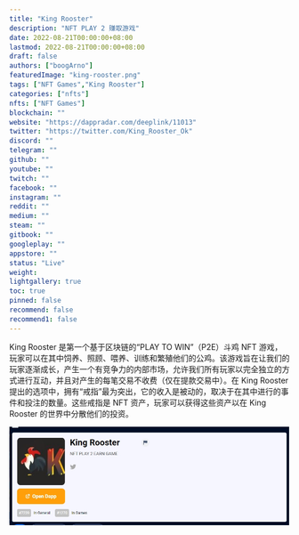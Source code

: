 ```yaml
---
title: "King Rooster"
description: "NFT PLAY 2 赚取游戏"
date: 2022-08-21T00:00:00+08:00
lastmod: 2022-08-21T00:00:00+08:00
draft: false
authors: ["boogArno"]
featuredImage: "king-rooster.png"
tags: ["NFT Games","King Rooster"]
categories: ["nfts"]
nfts: ["NFT Games"]
blockchain: ""
website: "https://dappradar.com/deeplink/11013"
twitter: "https://twitter.com/King_Rooster_Ok"
discord: ""
telegram: ""
github: ""
youtube: ""
twitch: ""
facebook: ""
instagram: ""
reddit: ""
medium: ""
steam: ""
gitbook: ""
googleplay: ""
appstore: ""
status: "Live"
weight: 
lightgallery: true
toc: true
pinned: false
recommend: false
recommend1: false
---
```

King Rooster 是第一个基于区块链的“PLAY TO WIN”（P2E）斗鸡 NFT 游戏，玩家可以在其中饲养、照顾、喂养、训练和繁殖他们的公鸡。该游戏旨在让我们的玩家逐渐成长，产生一个有竞争力的内部市场，允许我们所有玩家以完全独立的方式进行互动，并且对产生的每笔交易不收费（仅在提款交易中）。在 King Rooster 提出的选项中，拥有“戒指”最为突出，它的收入是被动的，取决于在其中进行的事件和投注的数量。这些戒指是 NFT 资产，玩家可以获得这些资产以在 King Rooster 的世界中分散他们的投资。

![1](1.jpg)